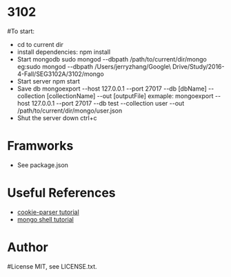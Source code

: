 # 3102


#To start:

- cd to current dir
- install dependencies:
    npm install
- Start mongodb 
    sudo mongod --dbpath /path/to/current/dir/mongo
	eg:sudo mongod --dbpath /Users/jerryzhang/Google\ Drive/Study/2016-4-Fall/SEG3102A/3102/mongo
- Start server
    npm start
- Save db
    mongoexport --host 127.0.0.1 --port 27017 --db  [dbName] --collection [collectionName] --out [outputFile]
    exmaple: mongoexport --host 127.0.0.1 --port 27017 --db  test --collection user --out /path/to/current/dir/mongo/user.json
- Shut the server down
    ctrl+c


# Framworks
- See package.json

# Useful References
- [cookie-parser tutorial](http://expressjs-book.com/index.html%3Fp=128.html)
- [mongo shell tutorial](http://www.mkyong.com/mongodb/how-to-create-database-or-collection-in-mongodb/)

# Author


#License
MIT, see LICENSE.txt.


